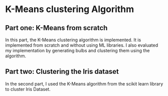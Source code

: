 # K-Means clustering Algorithm

## Part one: K-Means from scratch
In this part, the K-Means clustering algorithm is implemented.
It is implemented from scratch and without using ML libraries. 
I also evaluated my implementation by generating bulbs and 
clustering them using the algorithm.


## Part two: Clustering the Iris dataset
In the second part, I used the K-Means algorithm from the scikit
learn library to cluster Iris Dataset.